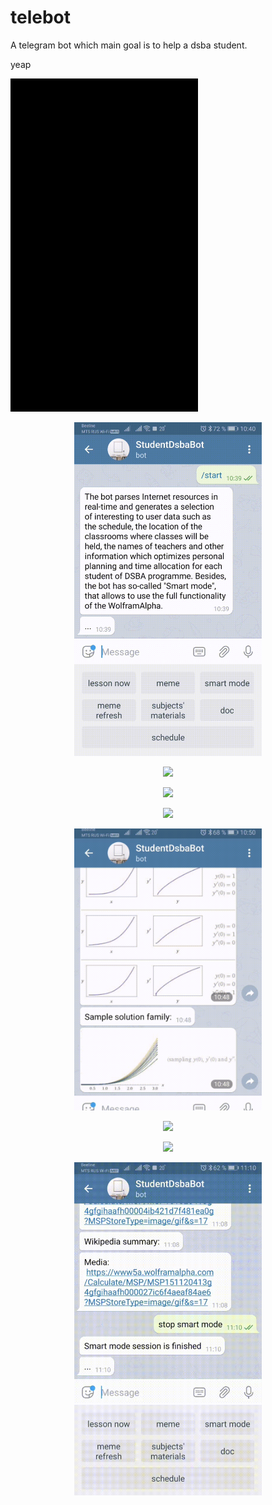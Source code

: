 # telebot
A telegram bot which main goal is to help a dsba student.

<p align="center">
  <p>yeap</p>
  <img width="300" src="https://github.com/DKarz/readme-media/blob/master/telebot1-1.gif?raw=true">
</p>
<p align="center">
  <img width="300" src="https://github.com/DKarz/readme-media/blob/master/telebot1-2.gif?raw=true">
</p>
<p align="center">
  <img width="300" src="https://github.com/DKarz/readme-media/blob/master/telebot1-3.gif?raw=true">
</p>
<p align="center">
  <img width="300" src="https://github.com/DKarz/readme-media/blob/master/telebot1-4.gif?raw=true">
</p>
<p align="center">
  <img width="300" src="https://github.com/DKarz/readme-media/blob/master/telebot1-5.gif?raw=true">
</p>
<p align="center">
  <img width="300" src="https://github.com/DKarz/readme-media/blob/master/telebot1-6.gif?raw=true">
</p>
<p align="center">
  <img width="300" src="https://github.com/DKarz/readme-media/blob/master/telebot1-7.gif?raw=true">
</p>
<p align="center">
  <img width="300" src="https://github.com/DKarz/readme-media/blob/master/telebot1-8.gif?raw=true">
</p>
<p align="center">
  <img width="300" src="https://github.com/DKarz/readme-media/blob/master/telebot1-9.gif?raw=true">
</p>


